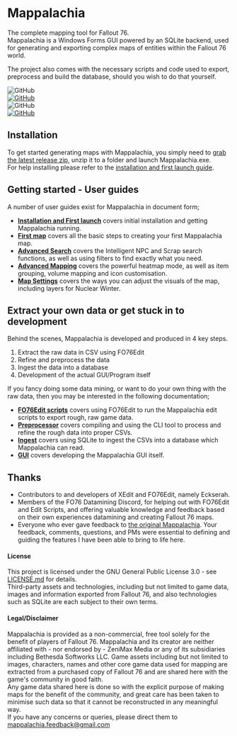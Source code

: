 # Mappalachia

The complete mapping tool for Fallout 76.<br/>
Mappalachia is a Windows Forms GUI powered by an SQLite backend, used for generating and exporting complex maps of entities within the Fallout 76 world.

The project also comes with the necessary scripts and code used to export, preprocess and build the database, should you wish to do that yourself.

![GitHub](https://img.shields.io/github/last-commit/AHeroicLlama/Mappalachia)<br/>
[![GitHub](https://img.shields.io/badge/mappalachia%20version-1.0.0.0-green)](https://github.com/AHeroicLlama/Mappalachia/release)<br/>
![GitHub](https://img.shields.io/badge/game%20version-1.5.1.3-green)<br/>
[![GitHub](https://img.shields.io/github/license/AHeroicLlama/Mappalachia)](LICENSE.md)<br/>

## Installation

To get started generating maps with Mappalachia, you simply need to [grab the latest release zip](https://github.com/AHeroicLlama/Mappalachia/releases/latest), unzip it to a folder and launch Mappalachia.exe.<br/>
For help installing please refer to the [installation and first launch guide](Guides_user/InstallationFirstRun.md).<br/>


## Getting started - User guides

A number of user guides exist for Mappalachia in document form;<br/>

* [**Installation and First launch**](Guides_user/InstallationFirstRun.md) covers initial installation and getting Mappalachia running.
* [**First map**](Guides_user/FirstMap.md) covers all the basic steps to creating your first Mappalachia map.
* [ **Advanced Search**](Guides_user/AdvancedSearch.md) covers the Intelligent NPC and Scrap search functions, as well as using filters to find exactly what you need.
* [**Advanced Mapping**](Guides_user/AdvancedMapping.md) covers the powerful heatmap mode, as well as item grouping, volume mapping and icon customisation.
* [ **Map Settings**](Guides_user/MapSettings.md) covers the ways you can adjust the visuals of the map, including layers for Nuclear Winter.

## Extract your own data or get stuck in to development

Behind the scenes, Mappalachia is developed and produced in 4 key steps.
1. Extract the raw data in CSV using FO76Edit
2. Refine and preprocess the data
3. Ingest the data into a database
4. Development of the actual GUI/Program itself

If you fancy doing some data mining, or want to do your own thing with the raw data, then you may be interested in the following documentation;

* [**FO76Edit scripts**](Guides_dev/EditScripts.md) covers using FO76Edit to run the Mappalachia edit scripts to export rough, raw game data.
* [**Preprocessor**](Guides_dev/Preprocessor.md) covers compiling and using the CLI tool to process and refine the rough data into proper CSVs.
* [**Ingest**](Guides_dev/Ingest.md) covers using SQLite to ingest the CSVs into a database which Mappalachia can read.
* [**GUI**](Guides_dev/GUI.md) covers developing the Mappalachia GUI itself.


## Thanks

* Contributors to and developers of XEdit and FO76Edit, namely Eckserah.
* Members of the FO76 Datamining Discord, for helping out with FO76Edit and Edit Scripts, and offering valuable knowledge and feedback based on their own experiences datamining and creating Fallout 76 maps.
* Everyone who ever gave feedback to [the original Mappalachia](https://www.reddit.com/r/fo76/comments/bmwpx9/mappalachia_my_project_which_can_automatically/). Your feedback, comments, questions, and PMs were essential to defining and guiding the features I have been able to bring to life here.

#### License

This project is licensed under the GNU General Public License 3.0 - see [LICENSE.md](LICENSE.md) for details.<br/>
Third-party assets and technologies, including but not limited to game data, images and information exported from Fallout 76, and also technologies such as SQLite are each subject to their own terms.

#### Legal/Disclaimer

Mappalachia is provided as a non-commercial, free tool solely for the benefit of players of Fallout 76. Mappalachia and its creator are neither affiliated with - nor endorsed by - ZeniMax Media or any of its subsidiaries including Bethesda Softworks LLC. Game assets including but not limited to images, characters, names and other core game data used for mapping are extracted from a purchased copy of Fallout 76 and are shared here with the game's community in good faith.<br/>
Any game data shared here is done so with the explicit purpose of making maps for the benefit of the community, and great care has been taken to minimise such data so that it cannot be reconstructed in any meaningful way.<br/>
If you have any concerns or queries, please direct them to mappalachia.feedback@gmail.com